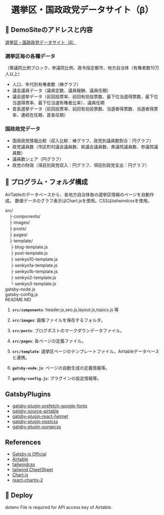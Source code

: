 
<h1 align="center">
  選挙区・国政政党データサイト（β）
</h1>

## 💫 DemoSiteのアドレスと内容

[選挙区・国政政党データサイト（β）](https://senkyo-pro.netlify.com/)

### 選挙区毎の各種データ
（衆議院比例ブロック、参議院比例、政令指定都市、地方自治体（有権者数10万人以上）  
  
- 人口、年代別有権者数（棒グラフ）
- 議会議員データ（議員定数、議員報酬、議員任期）
- 議会選挙データ（前回投票率、前回有効投票数、最下位当選得票数、最下位当選得票率、最下位当選有権者比率）、議員任期
- 首長選挙データ（前回投票率、前回有効投票数、当選者得票数、当選者得票率、連続在任期、首長任期）

### 国政政党データ
- 国政政党情報比較（収入比較：棒グラフ、政党別議員数割合：円グラフ）
- 政党議員数（市区町村議会議員数、県議会議員数、衆議院議員数、参議院議員数）
- 議員数シェア（円グラフ）
- 政党の財政（項目別政党収入：円グラフ、項目別政党支出：円グラフ）


## 🧐 プログラム・フォルダ構成

AirTableのデータベースから、各地方自治体毎の選挙区情報のページを自動作成。
数値データのグラフ表示はChart.jsを使用。CSSはtailwindcssを使用。

src/  
　├ components/  
　├ images/  
　├ posts/  
　├ pages/  
　├ template/  
　   ├ blog-template.js  
　   ├ post-template.js  
　   ├ senkyo10-template.js  
　   ├ senkyo1a-template.js  
　   ├ senkyo1b-template.js  
　   ├ senkyo2-template.js      
　   └ senkyo3-template.js  
gatsby-node.js  
gatsby-config.js   
README.MD    


1.  **`src/components`**: header.js,seo.js,layout.js,topics.js 等

2.  **`src/images`**: 画像ファイルを保存するフォルダ。

3.  **`src/posts`**: ブログポストのマークダウンデータファイル。

4.  **`src/pages`**: 各ページの定義ファイル。

5.  **`src/template`**: 選挙区ページのテンプレートファイル。Airtableデータベースと連携。

6.  **`gatsby-node.js`**: ページの自動生成の定義情報等。

7.  **`gatsby-config.js`**: プラグインの設定情報等。


## GatsbyPlugins  

* [gatsby-plugin-prefetch-google-fonts](https://www.gatsbyjs.org/packages/gatsby-plugin-prefetch-google-fonts/?=gatsby%20google%20fonts)
* [gatsby-source-airtable](https://www.gatsbyjs.org/packages/gatsby-source-airtable/)
* [gatsby-plugin-react-helmet](https://www.gatsbyjs.org/packages/gatsby-plugin-react-helmet/?=gatsby-plugin-react-helmet)
* [gatsby-plugin-postcss](https://www.gatsbyjs.org/packages/gatsby-plugin-postcss/)
* [gatsby-plugin-purgecss](https://www.gatsbyjs.org/packages/gatsby-plugin-purgecss/)

## References 

* [Gatsby.js Official](https://www.gatsbyjs.org/)
* [Airtable](https://www.airtable.com/)
* [tailwindcss](https://tailwindcss.com/)
* [tailwind CheetSheet](https://nerdcave.com/tailwind-cheat-sheet)
* [Chart.js](https://www.chartjs.org/)
* [react-chartjs-2](https://github.com/jerairrest/react-chartjs-2)


## 🚀 Deploy

dotenv File is required for API access key of Airtable.





